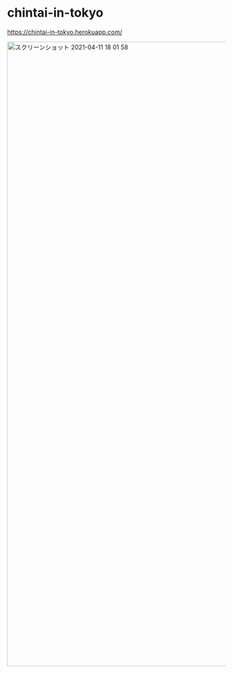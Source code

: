 # chintai-in-tokyo

https://chintai-in-tokyo.herokuapp.com/

<img width="1440" alt="スクリーンショット 2021-04-11 18 01 58" src="https://user-images.githubusercontent.com/30403104/114298173-09ab9380-9af0-11eb-88e7-99499e281ce0.png">
